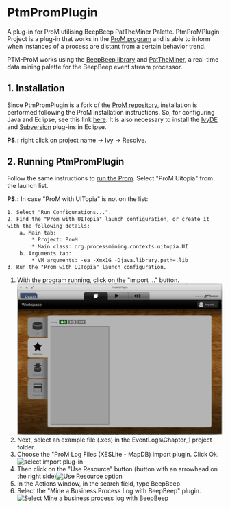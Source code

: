 # PtmPromPlugin
A plug-in for ProM utilising BeepBeep  PatTheMiner Palette. PtmProMPlugin Project is a plug-in that works in the [ProM program](http://www.promtools.org) and is able to inform when instances of a process are distant from a certain behavior trend.

PTM-ProM works using the [BeepBeep library](http://liflab.github.io/beepbeep-3/) and [PatTheMiner](https://github.com/liflab/PatTheMiner), a real-time data mining palette for the BeepBeep event stream processor.


## 1. Installation
Since PtmPromPlugin is a fork of the [ProM repository](https://svn.win.tue.nl/repos/prom), installation is performed following the ProM installation instructions. So, for configuring Java and Eclipse, see this link [here](https://svn.win.tue.nl/trac/prom/wiki/setup/SettingUpJavaAndEclipse). It is also necessary to install the [IvyDE](https://ant.apache.org/ivy/ivyde/download.cgi) and [Subversion](https://github.com/subclipse/subclipse/wiki) plug-ins in Eclipse.

**PS.:** right click on project name -> Ivy -> Resolve.
 

## 2. Running PtmPromPlugin
Follow the same instructions to [run the Prom](https://svn.win.tue.nl/trac/prom/wiki/setup/RunningProM). Select "ProM Uitopia" from the launch list.

**PS.:** In case "ProM with UITopia" is not on the list:

	1. Select "Run Configurations...".
	2. Find the "Prom with UITopia" launch configuration, or create it with the following details:
		a. Main tab:
			* Project: ProM
			* Main class: org.processmining.contexts.uitopia.UI
		b. Arguments tab:
			* VM arguments: -ea -Xmx1G -Djava.library.path=.lib
	3. Run the "Prom with UITopia" launch configuration.

1. With the program running, click on the "import ..." button. ![Main Screen of ProM][prom_main]
2. Next, select an example file (.xes) in the EventLogs\Chapter_1 project folder.
3. Choose the "ProM Log Files (XESLite - MapDB) import plugin. Click Ok.![][select_import_plugin]
4. Then click on the "Use Resource" button (button with an arrowhead on the right side)![][use_resource]
5. In the Actions window, in the search field, type BeepBeep
6. Select the "Mine a Business Process Log with BeepBeep" plugin. ![][select_ptmplugin]

[prom_main]: img/prom_main.png "Main Screen ProM"
[select_import_plugin]: img/select_import_plugin.png "select import plug-in"
[use_resource]: img/use_resource.png "Use Resource option"
[select_ptmplugin]: img/select_ptmplugin.png "Select Mine a business process log with BeepBeep"